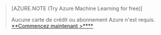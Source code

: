 >[AZURE.NOTE (Try Azure Machine Learning for free)]
>
>Aucune carte de crédit ou abonnement Azure n'est requis. <a href="https://studio.azureml.net/?selectAccess=true&o=2" target="_blank">**Commencez maintenant >****</a>

<!---HONumber=Oct15_HO3-->